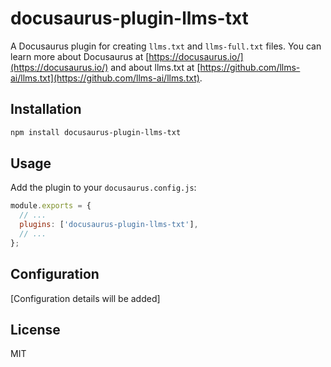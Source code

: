 # docusaurus-plugin-llms-txt

A Docusaurus plugin for creating `llms.txt` and `llms-full.txt` files. You can learn more about Docusaurus at [https://docusaurus.io/](https://docusaurus.io/) and about llms.txt at [https://github.com/llms-ai/llms.txt](https://github.com/llms-ai/llms.txt).

## Installation

```bash
npm install docusaurus-plugin-llms-txt
```

## Usage

Add the plugin to your `docusaurus.config.js`:

```js
module.exports = {
  // ...
  plugins: ['docusaurus-plugin-llms-txt'],
  // ...
};
```

## Configuration

[Configuration details will be added]

## License

MIT
